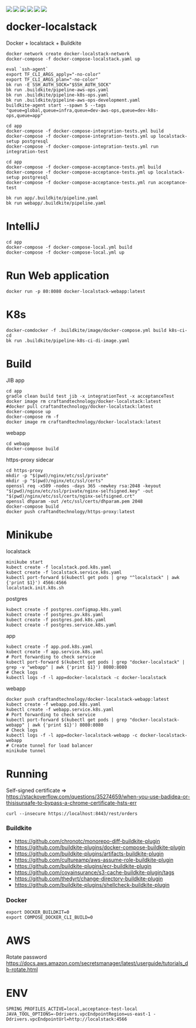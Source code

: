 <div align="center">    
 <img src="https://img.shields.io/github/license/create1st/docker-localstack.svg" align="left" />
 <img src="https://img.shields.io/badge/Docker-blue.svg" align="left" />
 <img src="https://img.shields.io/badge/localstack-orange.svg" align="left" />
 <img src="https://img.shields.io/badge/Terraform-blueviolet.svg" align="left" />
 <img src="https://img.shields.io/badge/Buildkite-green.svg" align="left" />
 <img src="https://img.shields.io/badge/PRs-welcome-green.svg" align="left" />
</div>

# docker-localstack

Docker + localstack + Buildkite

```shell
docker network create docker-localstack-network
docker-compose -f docker-compose-localstack.yaml up

eval `ssh-agent`
export TF_CLI_ARGS_apply="-no-color"
export TF_CLI_ARGS_plan="-no-color"
bk run -E SSH_AUTH_SOCK="$SSH_AUTH_SOCK"
bk run .buildkite/pipeline-aws-ops.yaml
bk run .buildkite/pipeline-k8s-ops.yaml
bk run .buildkite/pipeline-aws-ops-development.yaml
buildkite-agent start --spawn 5 --tags "queue=global,queue=infra,queue=dev-aws-ops,queue=dev-k8s-ops,queue=app"
```

```shell
cd app
docker-compose -f docker-compose-integration-tests.yml build 
docker-compose -f docker-compose-integration-tests.yml up localstack-setup postgresql
docker-compose -f docker-compose-integration-tests.yml run integration-test
```

```shell
cd app
docker-compose -f docker-compose-acceptance-tests.yml build 
docker-compose -f docker-compose-acceptance-tests.yml up localstack-setup postgresql
docker-compose -f docker-compose-acceptance-tests.yml run acceptance-test
```

```shell
bk run app/.buildkite/pipeline.yaml
bk run webapp/.buildkite/pipeline.yaml
```

# IntelliJ

```shell
cd app
docker-compose -f docker-compose-local.yml build
docker-compose -f docker-compose-local.yml up
```

# Run Web application

```shell
docker run -p 80:8080 docker-localstack-webapp:latest
```

# K8s

```shell
docker-comdocker -f .buildkite/image/docker-compose.yml build k8s-ci-cd
bk run .buildkite/pipeline-k8s-ci-di-image.yaml
```

# Build

JIB app

```shell
cd app
gradle clean build test jib -x integrationTest -x acceptanceTest
docker image rm craftandtechnology/docker-localstack:latest
#docker pull craftandtechnology/docker-localstack:latest
docker-compose up
docker-compose rm -f
docker image rm craftandtechnology/docker-localstack:latest
```

webapp

```shell
cd webapp
docker-compose build
```

https-proxy sidecar

```shell
cd https-proxy
mkdir -p "$(pwd)/nginx/etc/ssl/private"
mkdir -p "$(pwd)/nginx/etc/ssl/certs"
openssl req -x509 -nodes -days 365 -newkey rsa:2048 -keyout "$(pwd)/nginx/etc/ssl/private/nginx-selfsigned.key" -out "$(pwd)/nginx/etc/ssl/certs/nginx-selfsigned.crt"
openssl dhparam -out /etc/ssl/certs/dhparam.pem 2048
docker-compose build
docker push craftandtechnology/https-proxy:latest
```

# Minikube

localstack

```shell
minikube start
kubect create -f localstack.pod.k8s.yaml
kubect create -f localstack.service.k8s.yaml
kubectl port-forward $(kubectl get pods | grep "^localstack" | awk {'print $1}') 4566:4566
localstack.init.k8s.sh
```

postgres

```shell
kubect create -f postgres.configmap.k8s.yaml
kubect create -f postgres.pv.k8s.yaml
kubect create -f postgres.pod.k8s.yaml
kubect create -f postgres.service.k8s.yaml
```

app

```shell
kubect create -f app.pod.k8s.yaml
kubect create -f app.service.k8s.yaml
# Port forwarding to check service
kubectl port-forward $(kubectl get pods | grep "docker-localstack" | grep -v "webapp" | awk {'print $1}') 8080:8080
# Check logs
kubectl logs -f -l app=docker-localstack -c docker-localstack
```

webapp

```shell
docker push craftandtechnology/docker-localstack-webapp:latest
kubect create -f webapp.pod.k8s.yaml
kubectl create -f webapp.service.k8s.yaml
# Port forwarding to check service
kubectl port-forward $(kubectl get pods | grep "docker-localstack-webapp" | awk {'print $1}') 8080:8080
# Check logs
kubectl logs -f -l app=docker-localstack-webapp -c docker-localstack-webapp
# Create tunnel for load balancer
minikube tunnel
```

# Running

Self-signed certificate
=> https://stackoverflow.com/questions/35274659/when-you-use-badidea-or-thisisunsafe-to-bypass-a-chrome-certificate-hsts-err

```shell
curl --insecure https://localhost:8443/rest/orders
```

### Buildkite

* https://github.com/chronotc/monorepo-diff-buildkite-plugin
* https://github.com/buildkite-plugins/docker-compose-buildkite-plugin
* https://github.com/buildkite-plugins/artifacts-buildkite-plugin
* https://github.com/cultureamp/aws-assume-role-buildkite-plugin
* https://github.com/buildkite-plugins/ecr-buildkite-plugin
* https://github.com/coyainsurance/s3-cache-buildkite-plugin/tags
* https://github.com/thedyrt/change-directory-buildkite-plugin
* https://github.com/buildkite-plugins/shellcheck-buildkite-plugin

### Docker

```shell
export DOCKER_BUILDKIT=0
export COMPOSE_DOCKER_CLI_BUILD=0
```

# AWS

Rotate password
https://docs.aws.amazon.com/secretsmanager/latest/userguide/tutorials_db-rotate.html

# ENV
```shell
SPRING_PROFILES_ACTIVE=local,acceptance-test-local
JAVA_TOOL_OPTIONS=-Ddrivers.vpcEndpointRegion=us-east-1 -Ddrivers.vpcEndpointUrl=http://localstack:4566
```